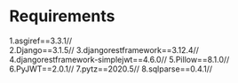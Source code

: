 
# Requirements
1.asgiref==3.3.1// </br>
2.Django==3.1.5//
3.djangorestframework==3.12.4//
4.djangorestframework-simplejwt==4.6.0//
5.Pillow==8.1.0//
6.PyJWT==2.0.1//
7.pytz==2020.5//
8.sqlparse==0.4.1//

